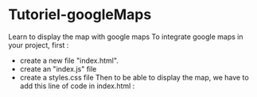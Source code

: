 # Tutoriel-googleMaps
Learn to display the map with google maps
To integrate google maps in your project, first : 
- create a new file "index.html". 
- create an "index.js" file
- create a styles.css file
Then to be able to display the map, we have to add this line of code in index.html : 
<div id="map"></div>
